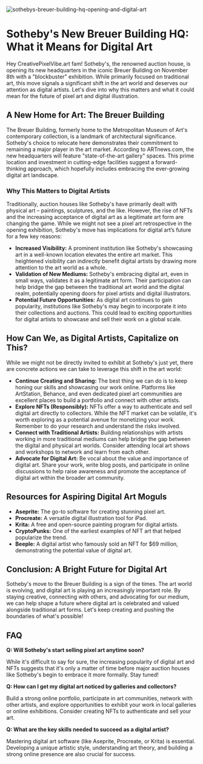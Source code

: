 ![sothebys-breuer-building-hq-opening-and-digital-art](https://images.pexels.com/photos/10771000/pexels-photo-10771000.jpeg?auto=compress&cs=tinysrgb&fit=crop&h=627&w=1200)

# Sotheby's New Breuer Building HQ: What it Means for Digital Art

Hey CreativePixelVibe.art fam! Sotheby's, the renowned auction house, is opening its new headquarters in the iconic Breuer Building on November 8th with a "blockbuster" exhibition. While primarily focused on traditional art, this move signals a significant shift in the art world and deserves our attention as digital artists. Let's dive into why this matters and what it could mean for the future of pixel art and digital illustration.

## A New Home for Art: The Breuer Building

The Breuer Building, formerly home to the Metropolitan Museum of Art's contemporary collection, is a landmark of architectural significance. Sotheby's choice to relocate here demonstrates their commitment to remaining a major player in the art market. According to ARTnews.com, the new headquarters will feature "state-of-the-art gallery" spaces. This prime location and investment in cutting-edge facilities suggest a forward-thinking approach, which hopefully includes embracing the ever-growing digital art landscape.

### Why This Matters to Digital Artists

Traditionally, auction houses like Sotheby's have primarily dealt with physical art – paintings, sculptures, and the like. However, the rise of NFTs and the increasing acceptance of digital art as a legitimate art form are changing the game. While we might not see a pixel art retrospective in the opening exhibition, Sotheby's move has implications for digital art’s future for a few key reasons:

*   **Increased Visibility:** A prominent institution like Sotheby's showcasing art in a well-known location elevates the entire art market. This heightened visibility can indirectly benefit digital artists by drawing more attention to the art world as a whole.
*   **Validation of New Mediums:** Sotheby's embracing digital art, even in small ways, validates it as a legitimate art form. Their participation can help bridge the gap between the traditional art world and the digital realm, potentially opening doors for pixel artists and digital illustrators.
*   **Potential Future Opportunities:** As digital art continues to gain popularity, institutions like Sotheby's may begin to incorporate it into their collections and auctions. This could lead to exciting opportunities for digital artists to showcase and sell their work on a global scale.

## How Can We, as Digital Artists, Capitalize on This?

While we might not be directly invited to exhibit at Sotheby's just yet, there are concrete actions we can take to leverage this shift in the art world:

*   **Continue Creating and Sharing:** The best thing we can do is to keep honing our skills and showcasing our work online. Platforms like ArtStation, Behance, and even dedicated pixel art communities are excellent places to build a portfolio and connect with other artists.
*   **Explore NFTs (Responsibly):** NFTs offer a way to authenticate and sell digital art directly to collectors. While the NFT market can be volatile, it's worth exploring as a potential avenue for monetizing your work. Remember to do your research and understand the risks involved.
*   **Connect with Traditional Artists:** Building relationships with artists working in more traditional mediums can help bridge the gap between the digital and physical art worlds. Consider attending local art shows and workshops to network and learn from each other.
*   **Advocate for Digital Art:** Be vocal about the value and importance of digital art. Share your work, write blog posts, and participate in online discussions to help raise awareness and promote the acceptance of digital art within the broader art community.

## Resources for Aspiring Digital Art Moguls

*   **Aseprite:** The go-to software for creating stunning pixel art.
*   **Procreate:** A versatile digital illustration tool for iPad.
*   **Krita:** A free and open-source painting program for digital artists.
*   **CryptoPunks:** One of the earliest examples of NFT art that helped popularize the trend.
*   **Beeple:** A digital artist who famously sold an NFT for $69 million, demonstrating the potential value of digital art.

## Conclusion: A Bright Future for Digital Art

Sotheby's move to the Breuer Building is a sign of the times. The art world is evolving, and digital art is playing an increasingly important role. By staying creative, connecting with others, and advocating for our medium, we can help shape a future where digital art is celebrated and valued alongside traditional art forms. Let's keep creating and pushing the boundaries of what's possible!

## FAQ

**Q: Will Sotheby's start selling pixel art anytime soon?**

While it's difficult to say for sure, the increasing popularity of digital art and NFTs suggests that it's only a matter of time before major auction houses like Sotheby's begin to embrace it more formally. Stay tuned!

**Q: How can I get my digital art noticed by galleries and collectors?**

Build a strong online portfolio, participate in art communities, network with other artists, and explore opportunities to exhibit your work in local galleries or online exhibitions. Consider creating NFTs to authenticate and sell your art.

**Q: What are the key skills needed to succeed as a digital artist?**

Mastering digital art software (like Aseprite, Procreate, or Krita) is essential. Developing a unique artistic style, understanding art theory, and building a strong online presence are also crucial for success.
